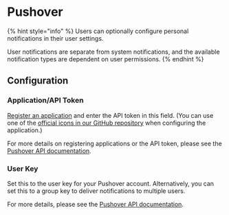 # Pushover

{% hint style="info" %}
Users can optionally configure personal notifications in their user settings.

User notifications are separate from system notifications, and the available notification types are dependent on user permissions.
{% endhint %}

## Configuration

### Application/API Token

[Register an application](https://pushover.net/apps/build) and enter the API token in this field. (You can use one of the [official icons in our GitHub repository](https://github.com/pbrink231/collectionizr/tree/develop/public) when configuring the application.)

For more details on registering applications or the API token, please see the [Pushover API documentation](https://pushover.net/api#registration).

### User Key

Set this to the user key for your Pushover account. Alternatively, you can set this to a group key to deliver notifications to multiple users.

For more details, please see the [Pushover API documentation](https://pushover.net/api#identifiers).
